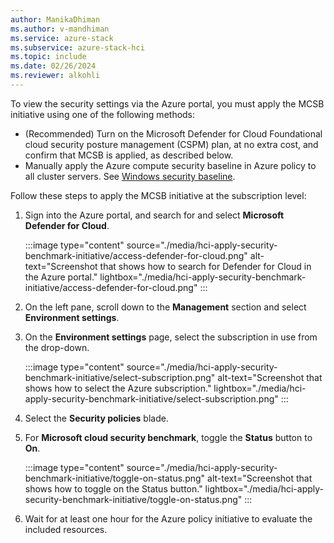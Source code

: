 ```yaml
---
author: ManikaDhiman
ms.author: v-mandhiman
ms.service: azure-stack
ms.subservice: azure-stack-hci
ms.topic: include
ms.date: 02/26/2024
ms.reviewer: alkohli
---
```


To view the security settings via the Azure portal, you must apply the MCSB initiative using one of the following methods:

- (Recommended) Turn on the Microsoft Defender for Cloud Foundational cloud security posture management (CSPM) plan, at no extra cost, and confirm that MCSB is applied, as described below.
- Manually apply the Azure compute security baseline in Azure policy to all cluster servers. See [Windows security baseline](/azure/governance/policy/samples/guest-configuration-baseline-windows).

Follow these steps to apply the MCSB initiative at the subscription level:

1. Sign into the Azure portal, and search for and select **Microsoft Defender for Cloud**.

   :::image type="content" source="./media/hci-apply-security-benchmark-initiative/access-defender-for-cloud.png" alt-text="Screenshot that shows how to search for Defender for Cloud in the Azure portal." lightbox="./media/hci-apply-security-benchmark-initiative/access-defender-for-cloud.png" :::

1. On the left pane, scroll down to the **Management** section and select **Environment settings**.

1. On the **Environment settings** page, select the subscription in use from the drop-down.

   :::image type="content" source="./media/hci-apply-security-benchmark-initiative/select-subscription.png" alt-text="Screenshot that shows how to select the Azure subscription." lightbox="./media/hci-apply-security-benchmark-initiative/select-subscription.png" :::

1. Select the **Security policies** blade.

1. For **Microsoft cloud security benchmark**, toggle the **Status** button to **On**.

   :::image type="content" source="./media/hci-apply-security-benchmark-initiative/toggle-on-status.png" alt-text="Screenshot that shows how to toggle on the Status button." lightbox="./media/hci-apply-security-benchmark-initiative/toggle-on-status.png" :::

1. Wait for at least one hour for the Azure policy initiative to evaluate the included resources.